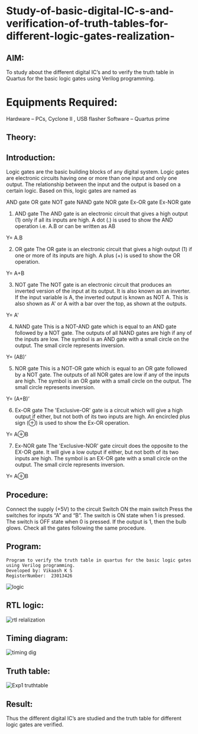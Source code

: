 # Study-of-basic-digital-IC-s-and-verification-of-truth-tables-for-different-logic-gates-realization-
## AIM:
To study about the different digital IC’s and to verify the truth table in Quartus for the basic logic gates using Verilog programming.

# Equipments Required:
Hardware – PCs, Cyclone II , USB flasher
Software – Quartus prime
## Theory:
## Introduction:
Logic gates are the basic building blocks of any digital system. Logic gates are electronic circuits having one or more than one input and only one output. The relationship between the input and the output is based on a certain logic. Based on this, logic gates are named as

AND gate
OR gate
NOT gate
NAND gate
NOR gate
Ex-OR gate
Ex-NOR gate
1) AND gate
The AND gate is an electronic circuit that gives a high output (1) only if all its inputs are high. A dot (.) is used to show the AND operation i.e. A.B or can be written as AB

Y= A.B

2) OR gate
The OR gate is an electronic circuit that gives a high output (1) if one or more of its inputs are high. A plus (+) is used to show the OR operation.

Y= A+B

3) NOT gate
The NOT gate is an electronic circuit that produces an inverted version of the input at its output. It is also known as an inverter. If the input variable is A, the inverted output is known as NOT A. This is also shown as A' or A with a bar over the top, as shown at the outputs.

Y= A'

4) NAND gate
This is a NOT-AND gate which is equal to an AND gate followed by a NOT gate. The outputs of all NAND gates are high if any of the inputs are low. The symbol is an AND gate with a small circle on the output. The small circle represents inversion.

Y= (AB)’

5) NOR gate
This is a NOT-OR gate which is equal to an OR gate followed by a NOT gate. The outputs of all NOR gates are low if any of the inputs are high. The symbol is an OR gate with a small circle on the output. The small circle represents inversion.

Y= (A+B)’

6) Ex-OR gate
The 'Exclusive-OR' gate is a circuit which will give a high output if either, but not both of its two inputs are high. An encircled plus sign (⊕) is used to show the Ex-OR operation.

Y= A⊕B

7) Ex-NOR gate
The 'Exclusive-NOR' gate circuit does the opposite to the EX-OR gate. It will give a low output if either, but not both of its two inputs are high. The symbol is an EX-OR gate with a small circle on the output. The small circle represents inversion.

Y= A⊕B

## Procedure:
Connect the supply (+5V) to the circuit
Switch ON the main switch
Press the switches for inputs “A” and “B”. The switch is ON state when 1 is pressed. The switch is OFF state when 0 is pressed.
If the output is 1, then the bulb glows.
Check all the gates following the same procedure.
## Program:
~~~
Program to verify the truth table in quartus for the basic logic gates using Verilog programming.
Developed by: Vikaash K S
RegisterNumber:  23013426
~~~

![logic](https://github.com/Vikaash19/Study-of-basic-digital-IC-s-and-verification-of-truth-tables-for-different-logic-gates-realization-/assets/148514589/bcff1833-7435-44f5-805b-7f666bea7653)

## RTL logic:
![rtl relalization ](https://github.com/Vikaash19/Study-of-basic-digital-IC-s-and-verification-of-truth-tables-for-different-logic-gates-realization-/assets/148514589/f1a9499a-56ca-4669-b60a-282c042a945e)

## Timing diagram:
![timing dig](https://github.com/Vikaash19/Study-of-basic-digital-IC-s-and-verification-of-truth-tables-for-different-logic-gates-realization-/assets/148514589/ced11662-3b51-42e3-8253-d52b250911dc)

## Truth table:
![Exp1 truthtable](https://github.com/Vikaash19/Study-of-basic-digital-IC-s-and-verification-of-truth-tables-for-different-logic-gates-realization-/assets/148514589/86ef4de0-499b-4df4-960f-c78ab9ca45da)

## Result:
Thus the different digital IC’s are studied and the truth table for different logic gates are verified.
